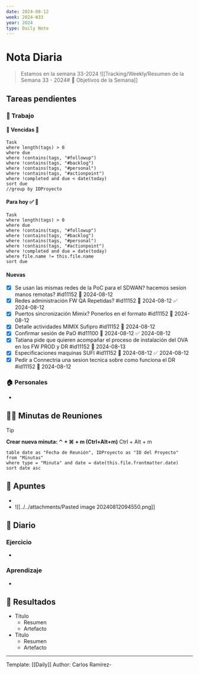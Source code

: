 ```yaml
---
date: 2024-08-12
week: 2024-W33
year: 2024
type: Daily Note
---
```


 
# Nota Diaria

> Estamos en la semana 33-2024
![[Tracking/Weekly/Resumen de la Semana 33 - 2024# 🥅 Objetivos de la Semana]]

## Tareas pendientes
### 👷 Trabajo
#### 🚩 Vencidas 👀 
 ```dataview
Task
where length(tags) > 0
where due
where !contains(tags, "#followup")
where !contains(tags, "#backlog")
where !contains(tags, "#personal")
where !contains(tags, "#actionpoint")
where !completed and due < date(today)
sort due
//group by IDProyecto
 ```
#### Para hoy ✅ 💪
 ```dataview
Task
where length(tags) > 0
where due
where !contains(tags, "#followup")
where !contains(tags, "#backlog")
where !contains(tags, "#personal")
where !contains(tags, "#actionpoint")
where !completed and due = date(today)
where file.name != this.file.name
sort due
 ```
#### Nuevas
- [x] Se usan las mismas redes de la PoC para el SDWAN? hacemos sesion manos remotas? #id11152  📅 2024-08-12
- [x] Redes administración FW QA Repetidas? #id11152 📅 2024-08-12 ✅ 2024-08-12
- [x] Puertos sincronización Mimix? Ponerlos en el formato #id11152 📅 2024-08-12
- [x] Detalle actividades MIMIX Sufipro #id11152  📅 2024-08-12
- [x] Confirmar sesión de PaO #id11100 📅 2024-08-12 ✅ 2024-08-12
- [x] Tatiana pide que quieren acompañar el proceso de instalación del OVA en los FW PROD y DR #id11152 📅 2024-08-13
- [x] Especificaciones maquinas SUFI #id11152 📅 2024-08-12 ✅ 2024-08-12
- [x] Pedir a Connectria una sesion tecnica sobre como funciona el DR #id11152 📅 2024-08-12

### 🏠 Personales
-
## 🧑‍💼 Minutas de Reuniones

 > [!TIP]
 > **Crear nueva minuta: ⌃ + ⌘ + m (Ctrl+Alt+m)**
 >  Ctrl + Alt + m

 ```dataview
table date as "Fecha de Reunión", IDProyecto as "ID del Proyecto"
from "Minutas"
where type = "Minuta" and date = date(this.file.frontmatter.date)
sort date asc
```

## 📓 Apuntes
- 
- ![[../../attachments/Pasted image 20240812094550.png]]
## 📘 Diario

### Ejercicio
- 
### Aprendizaje
- 
## 🦄  Resultados
- Titulo
	- Resumen
	- Artefacto
- Titulo
	- Resumen
	- Artefacto


---
Template: [[Daily]]
Author: Carlos Ramírez-